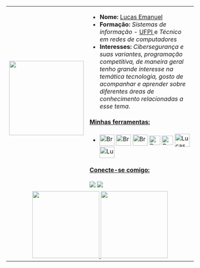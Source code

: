 <table>
  <tr>
    <td><img src="https://user-images.githubusercontent.com/125845662/233226418-06198584-876a-43ae-ac1a-4412809424b9.gif" width="200"></td>
    <td>
        <ul>
          <li><strong>Nome:</strong> <a href="https://www.instagram.com/lucashanm/">Lucas Emanuel</a></li>
          <li><strong>Formação:</strong> <em>Sistemas de informação - </em> <a href="https://ufpi.br/">UFPI </a> e <em> Técnico em redes de computadores</em> </a></li>
  <li><strong>Interesses:</strong> <em>Cibersegurança e suas variantes, programação competitiva, de maneira geral tenho grande interesse na temática tecnologia, gosto de acompanhar e aprender sobre diferentes áreas de conhecimento relacionadas a esse tema.</em></li>
        </ul>
      <h4><ins>Minhas ferramentas:</ins></h4>
      <ul>
        <li>
          <img align="center" alt="Bruna-HTML" height="30" width="40" src="https://cdn.jsdelivr.net/gh/devicons/devicon/icons/c/c-plain.svg">
          <img align="center" alt="Bruna-Js" height="30" width="40" src="https://cdn.jsdelivr.net/gh/devicons/devicon/icons/python/python-original.svg">
          <img align="center" alt="Bruna-HTML" height="30" width="40" src="https://cdn.jsdelivr.net/gh/devicons/devicon/icons/javascript/javascript-original.svg">
          <img align="center" alt="Bruna-Js" height="25" width="30" src="https://cdn.jsdelivr.net/gh/devicons/devicon/icons/html5/html5-original.svg">
          <img align="center" alt="Bruna-Js" height="25" width="30" src="https://cdn.jsdelivr.net/gh/devicons/devicon/icons/css3/css3-original.svg">
          <img align="center" alt="Lucaspm5" height="35" width="40" src="https://cdn.jsdelivr.net/gh/devicons/devicon/icons/php/php-original.svg">
          <img align="center" alt="Lucaspm5" height="30" width="40" src="https://cdn.jsdelivr.net/gh/devicons/devicon/icons/mysql/mysql-original.svg">
        </li>
      </ul>
        <h4><ins>Conecte-se comigo:</ins></h4>
          <a href="https://www.hackerrank.com/elmoallistair"><img src="https://img.shields.io/badge/--hackerrank?label=HackerRank&logo=hackerrank&style=social"/></a>
          <a href="https://www.hackerrank.com/elmoallistair"><img src="https://img.shields.io/badge/--hackerrank?label=HackerRank&logo=hackerrank&style=social"/></a>
    </td>
  </tr>
  <tr>
    <td align="center" colspan="2">

  <a href="https://github.com/Lucaspm5">
    <img height="180em" src="https://github-readme-stats.vercel.app/api?username=Lucaspm5&count_private=true&show_icons=true&theme=synthwave" />
  </a>
  <a href="https://github.com/Lucaspm5">
    <img height="180em" src="https://github-readme-stats.vercel.app/api/top-langs/?username=Lucaspm5&theme=synthwave&layout=compact" />
  </a>
</div></a>
    </td>
  </tr>
</table>
